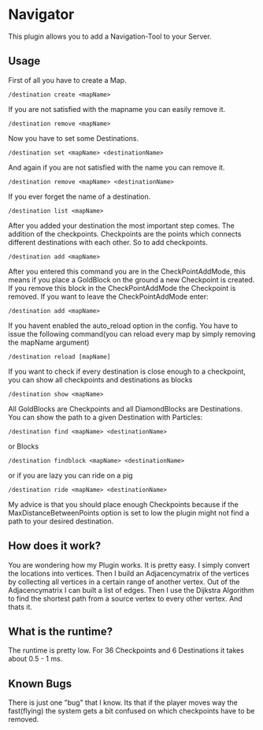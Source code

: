 # Navigator
This plugin allows you to add a Navigation-Tool to your Server.

## Usage
First of all you have to create a Map.
   ```
   /destination create <mapName>
   ```
If you are not satisfied with the mapname you can easily remove it.
   ```
   /destination remove <mapName>
   ```
Now you have to set some Destinations.
   ```
   /destination set <mapName> <destinationName>
   ```
And again if you are not satisfied with the name you can remove it.
   ```
   /destination remove <mapName> <destinationName>
   ```
If you ever forget the name of a destination.
   ```
   /destination list <mapName>
   ```
After you added your destination the most important step comes.
The addition of the checkpoints. Checkpoints are the points which connects
different destinations with each other. So to add checkpoints.
   ```
   /destination add <mapName>
   ```
After you entered this command you are in the CheckPointAddMode, this means if
you place a GoldBlock on the ground a new Checkpoint is created. If you remove
this block in the CheckPointAddMode the Checkpoint is removed.
If you want to leave the CheckPointAddMode enter:
   ```
   /destination add <mapName>
   ```
If you havent enabled the auto_reload option in the config.
You have to issue the following command(you can reload every map by simply removing the mapName argument) 
```
/destination reload [mapName]
```
If you want to check if every destination is close enough to a checkpoint, you can show all checkpoints and destinations
as blocks
 ```
 /destination show <mapName>
 ```
 All GoldBlocks are Checkpoints and all DiamondBlocks are Destinations.
You can show the path to a given Destination with Particles:
   ```
   /destination find <mapName> <destinationName>
   ```
or Blocks
   ```
   /destination findblock <mapName> <destinationName>
   ```
or if you are lazy you can ride on a pig
   ```
   /destination ride <mapName> <destinationName>
   ```
My advice is that you should place enough Checkpoints because if 
the MaxDistanceBetweenPoints option is set to low the plugin might
not find a path to your desired destination.
## How does it work?
You are wondering how my Plugin works.
It is pretty easy.
I simply convert the locations into vertices.
Then I build an Adjacencymatrix of the vertices by collecting all vertices in a certain range of another vertex.
Out of the Adjacencymatrix I can built a list of edges.
Then I use the Dijkstra Algorithm to find the shortest path from a source vertex to every other vertex.
And thats it.
## What is the runtime?
The runtime is pretty low. For 36 Checkpoints and 6 Destinations it takes about 0.5 - 1 ms.
## Known Bugs
There is just one "bug" that I know. Its that if the player moves way the fast(flying) the system gets a bit confused on which checkpoints have to be removed.
